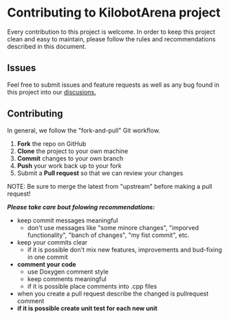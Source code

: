 Contributing to KilobotArena project
=========================================

Every contribution to this project is welcome. In order to keep this project clean and easy to maintain, please follow the rules and recommendations described in this document.

Issues
------

Feel free to submit issues and feature requests as well as any bug found in this project into our [discusions.](https://github.com/TBU-AILab/KilobotArena/discussions/)


Contributing
------------

In general, we follow the "fork-and-pull" Git workflow.

 1. **Fork** the repo on GitHub
 2. **Clone** the project to your own machine
 3. **Commit** changes to your own branch
 4. **Push** your work back up to your fork
 5. Submit a **Pull request** so that we can review your changes

NOTE: Be sure to merge the latest from "upstream" before making a pull request!

***Please take care bout folowing recommendations:***
- keep commit messages meaningful
  - don't use messages like "some minore changes", "imporved functionality", "banch of changes", "my fist commit", etc.
- keep your commits clear 
  - if it is possible don't mix new features, improvements and bud-fixing in one commit
- **comment your code**
  - use Doxygen comment style
  - keep comments meaningful
  - if it is possible place comments into .cpp files
- when you create a pull request describe the changed is pullrequest comment    
- **if it is possible create unit test for each new unit**
